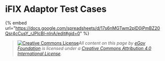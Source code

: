 # iFIX Adaptor Test Cases

{% embed url="https://docs.google.com/spreadsheets/d/17s6nMGTwm2plD0jPmBZ20Qsr4cCusY_rJPIcBl-nInA/edit#gid=0" %}



> [![Creative Commons License](https://i.creativecommons.org/l/by/4.0/80x15.png)_​_](http://creativecommons.org/licenses/by/4.0/)_All content on this page by_ [_eGov Foundation_](https://egov.org.in/) _is licensed under a_ [_Creative Commons Attribution 4.0 International License_](http://creativecommons.org/licenses/by/4.0/)_._
